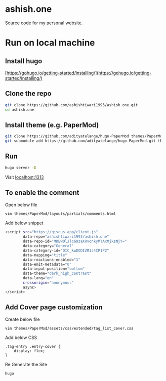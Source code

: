 # ashish.one
Source code for my personal website.

# Run on local machine

## Install hugo
[https://gohugo.io/getting-started/installing/](https://gohugo.io/getting-started/installing/)

## Clone the repo
```sh
git clone https://github.com/ashishtiwari1993/ashish.one.git
cd ashish.one
```

## Install theme (e.g. PaperMod)

```sh
git clone https://github.com/adityatelange/hugo-PaperMod themes/PaperMod
git submodule add https://github.com/adityatelange/hugo-PaperMod.git themes/PaperMod
```

## Run 
```sh
hugo server -D
```

Visit [localhost:1313](http://localhost:1313)

## To enable the comment

Open below file

```sh
vim themes/PaperMod/layouts/partials/comments.html
```

Add below snippet

```sh
<script src="https://giscus.app/client.js"
        data-repo="ashishtiwari1993/ashish.one"
        data-repo-id="MDEwOlJlcG9zaXRvcnkyMTAxMjkzNjY="
        data-category="General"
        data-category-id="DIC_kwDODIZR1s4CP1P2"
        data-mapping="title"
        data-reactions-enabled="1"
        data-emit-metadata="0"
        data-input-position="bottom"
        data-theme="dark_high_contrast"
        data-lang="en"
        crossorigin="anonymous"
        async>
</script>
```

## Add Cover page customization

Create below file

```sh
vim themes/PaperMod/assets/css/extended/tag_list_cover.css 
```

Add below CSS

```
.tag-entry .entry-cover {
    display: flex;
}
```

Re Generate the Site

```
hugo
```
